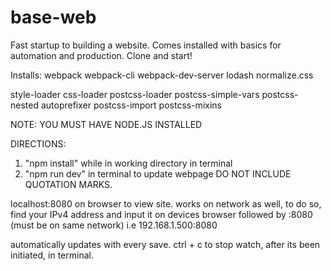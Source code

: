 # base-web
Fast startup to building a website. Comes installed with basics for automation and production. Clone and start!


Installs: 
webpack
webpack-cli
webpack-dev-server
lodash
normalize.css

style-loader
css-loader
postcss-loader
postcss-simple-vars
postcss-nested
autoprefixer
postcss-import
postcss-mixins


NOTE: YOU MUST HAVE NODE.JS INSTALLED

DIRECTIONS:
1. "npm install" while in working directory in terminal
2. "npm run dev" in terminal to update webpage
DO NOT INCLUDE QUOTATION MARKS.

localhost:8080 on browser to view site.
works on network as well, to do so, find your IPv4 address and input it on devices browser followed by :8080 (must be on same network)
i.e 192.168.1.500:8080


automatically updates with every save.
ctrl + c to stop watch, after its been initiated, in terminal.
